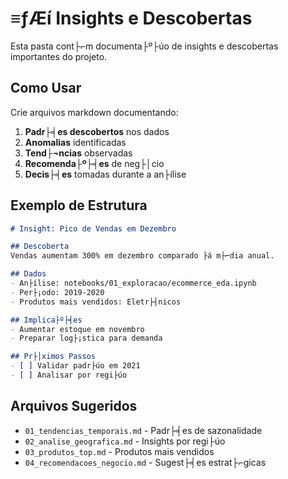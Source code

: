 ﻿# ≡ƒÆí Insights e Descobertas

Esta pasta cont├⌐m documenta├º├úo de insights e descobertas importantes do projeto.

## Como Usar

Crie arquivos markdown documentando:

1. **Padr├╡es descobertos** nos dados
2. **Anomalias** identificadas
3. **Tend├¬ncias** observadas
4. **Recomenda├º├╡es** de neg├│cio
5. **Decis├╡es** tomadas durante a an├ílise

## Exemplo de Estrutura

```markdown
# Insight: Pico de Vendas em Dezembro

## Descoberta
Vendas aumentam 300% em dezembro comparado ├á m├⌐dia anual.

## Dados
- An├ílise: notebooks/01_exploracao/ecommerce_eda.ipynb
- Per├¡odo: 2019-2020
- Produtos mais vendidos: Eletr├┤nicos

## Implica├º├╡es
- Aumentar estoque em novembro
- Preparar log├¡stica para demanda

## Pr├│ximos Passos
- [ ] Validar padr├úo em 2021
- [ ] Analisar por regi├úo
```

## Arquivos Sugeridos

- `01_tendencias_temporais.md` - Padr├╡es de sazonalidade
- `02_analise_geografica.md` - Insights por regi├úo
- `03_produtos_top.md` - Produtos mais vendidos
- `04_recomendacoes_negocio.md` - Sugest├╡es estrat├⌐gicas

